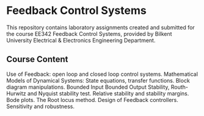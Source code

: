 # Feedback Control Systems
This repository contains laboratory assignments created and submitted for the course EE342 Feedback Control Systems, provided by Bilkent University Electrical & Electronics Engineering Department.

## Course Content
Use of Feedback: open loop and closed loop control systems. Mathematical Models of Dynamical Systems: State equations, transfer functions. Block diagram manipulations. Bounded Input Bounded Output Stability, Routh-Hurwitz and Nyquist stability test. Relative stability and stability margins. Bode plots. The Root locus method. Design of Feedback controllers. Sensitivity and robustness.
